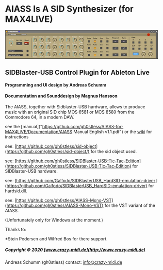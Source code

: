 # AIASS Is A SID Synthesizer (for MAX4LIVE)
![](./images/AIASS_MONO.jpg)
## SIDBlaster-USB Control Plugin for Ableton Live
#### Programming and UI design by Andreas Schumm
#### Documentation and Sounddesign by Magnus Hansson
The AIASS, together with Sidblaster-USB hardware, allows to produce music with an original SID chip MOS 6581 or MOS 8580 from the Commodore 64, in a modern DAW.

see the [manual]("https://github.com/gh0stless/AIASS-for-MAX4LIVE/Documentation/AIASS Manual English v1.1.pdf") or the [wiki](https://github.com/gh0stless/AIASS-for-MAX4LIVE/wiki) for instructions

see: [https://github.com/gh0stless/sid-object](https://github.com/gh0stless/sid-object/) for the sid object used.

see: [https://github.com/gh0stless/SIDBlaster-USB-Tic-Tac-Edition](https://github.com/gh0stless/SIDBlaster-USB-Tic-Tac-Edition) for SIDBlaster-USB hardware.

see: [https://github.com/Galfodo/SIDBlasterUSB_HardSID-emulation-driver](https://github.com/Galfodo/SIDBlasterUSB_HardSID-emulation-driver) for hardsid.dll.

see: [https://github.com/gh0stless/AIASS-Mono-VST](https://github.com/gh0stless/AIASS-Mono-VST) for the VST variant of the AIASS.

(Unfortunately only for Windows at the moment.)

Thanks to:

*Stein Pedersen and Wilfred Bos for there support.

##### Copyright © 2020 [www.crazy-midi.de](http://www.crazy-midi.de)

Andreas Schumm (gh0stless)
contact: info@crazy-midi.de


